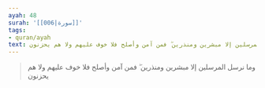 ```yaml
---
ayah: 48
surah: '[[006|سورة]]'
tags:
- quran/ayah
text: وما نرسل المرسلين إلا مبشرين ومنذرين ۖ فمن آمن وأصلح فلا خوف عليهم ولا هم يحزنون
---
```

> وما نرسل المرسلين إلا مبشرين ومنذرين ۖ فمن آمن وأصلح فلا خوف عليهم ولا هم يحزنون

